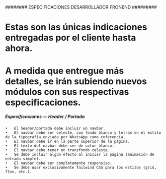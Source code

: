 ######## ESPECIFICACIONES DESARROLLADOR FRONEND #########

# Estas son las únicas indicaciones entregadas por el cliente hasta ahora. 
# A medida que entregue más detalles, se irán subiendo nuevos módulos con sus respectivas especificaciones.


#####  Especificaciones — Header / Portada ######
	•	El header/portada debe incluir un navbar.
	•	El navbar debe ser celeste, con fondo blanco y letras en el estilo de la tipografía enviada por WhatsApp como referencia.
	•	El navbar debe ir en la parte superior de la página.
	•	El texto del navbar debe ser de color blanco.
	•	El navbar debe tener un transfondo celeste.
	•	Se debe incluir algún efecto al iniciar la página (animación de entrada simple).
	•	El navbar debe ser completamente responsivo.
	•	Se debe usar exclusivamente Tailwind CSS para los estilos (grid, flex, etc.).
